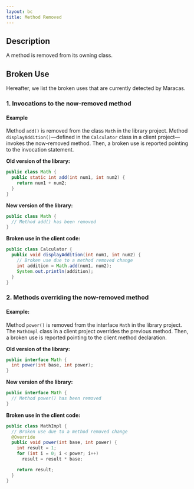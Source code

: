 ```yaml
---
layout: bc
title: Method Removed
---
```


## Description
A method is removed from its owning class.

## Broken Use
Hereafter, we list the broken uses that are currently detected by Maracas.

### 1. Invocations to the now-removed method
#### Example
Method `add()` is removed from the class `Math` in the library project.
Method `displayAddition()`—defined in the `Calculator` class in a client project—invokes the now-removed method.
Then, a broken use is reported pointing to the invocation statement.

**Old version of the library:**
```java
public class Math {
  public static int add(int num1, int num2) {
    return num1 + num2;
  }
}
```

**New version of the library:**
```java
public class Math {
  // Method add() has been removed
}
```

**Broken use in the client code:**
```java
public class Calculator {
  public void displayAddition(int num1, int num2) {
    // Broken use due to a method removed change
    int addition = Math.add(num1, num2);
    System.out.println(addition);
  }
}
```


### 2. Methods overriding the now-removed method
#### Example:
Method `power()` is removed from the interface `Math` in the library project.
The `MathImpl` class in a client project overrides the previous method.
Then, a broken use is reported pointing to the client method declaration.

**Old version of the library:**
```java
public interface Math {
  int power(int base, int power);
}
```

**New version of the library:**
```java
public interface Math {
  // Method power() has been removed
}
```

**Broken use in the client code:**
```java
public class MathImpl {
  // Broken use due to a method removed change
  @Override
  public void power(int base, int power) {
    int result = 1;
    for (int i = 0; i < power; i++)
      result = result * base;

    return result;
  }
}
```
